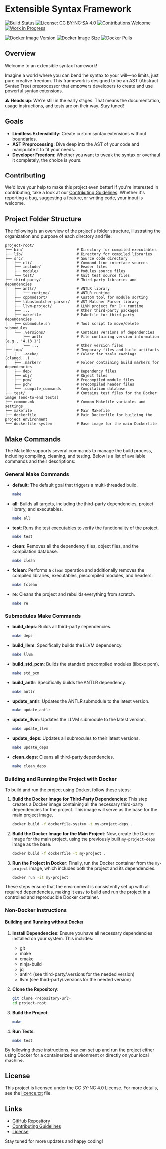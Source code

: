 # Extensible Syntax Framework

[![Build Status](https://github.com/d4wae89d498/cedc/actions/workflows/ci.yaml/badge.svg)](https://github.com/d4wae89d498/cedc/actions)
[![License: CC BY-NC-SA 4.0](https://img.shields.io/badge/License-CC%20BY--NC--SA%204.0-lightgrey.svg)](https://creativecommons.org/licenses/by-nc-sa/4.0/)
[![Contributions Welcome](https://img.shields.io/badge/contributions-welcome-brightgreen.svg)](contributing.md)
[![Work in Progress](https://img.shields.io/badge/status-work%20in%20progress-orange.svg)](https://github.com/d4wae89d498/cedc)


![Docker Image Version](https://img.shields.io/docker/v/whitehat101/cedc/latest)
![Docker Image Size](https://img.shields.io/docker/image-size/whitehat101/cedc/latest)
![Docker Pulls](https://img.shields.io/docker/pulls/whitehat101/cedc.svg)

## Overview

Welcome to an extensible syntax framework!

Imagine a world where you can bend the syntax to your will—no limits, just pure creative freedom. This framework is designed to be an AST (Abstract Syntax Tree) preprocessor that empowers developers to create and use powerful syntax extensions.

⚠️ **Heads up**: We're still in the early stages. That means the documentation, usage instructions, and tests are on their way. Stay tuned!

## Goals

- **Limitless Extensibility**: Create custom syntax extensions without boundaries.
- **AST Preprocessing**: Dive deep into the AST of your code and manipulate it to fit your needs.
- **Developer Freedom**: Whether you want to tweak the syntax or overhaul it completely, the choice is yours.

## Contributing

We'd love your help to make this project even better! If you're interested in contributing, take a look at our [Contributing Guidelines](contributing.md). Whether it's reporting a bug, suggesting a feature, or writing code, your input is welcome.

## Project Folder Structure

The following is an overview of the project's folder structure, illustrating the organization and purpose of each directory and file:

```
project-root/
├── bin/                        # Directory for compiled executables
├── lib/                        # Directory for compiled libraries
├── src/                        # Source code directory
│   ├── cli/                    # Command-line interface sources
│   ├── include/                # Header files
│   ├── module/                 # Modules source files
│   └── test/                   # Unit test source files
├── third-party/                # Third-party libraries and dependencies
│   ├── antlr/                  # ANTLR library
│   │   └── runtime/            # ANTLR runtime
│   ├── cppmodsort/             # Custom tool for module sorting
│   ├── libastmatcher-parser/   # AST Matcher Parser library
│   ├── llvm-project/           # LLVM project for C++ runtime
│   ├── ...                     # Other third-party packages
│   ├── makefile                # Makefile for third-party dependencies
│   ├── submodule.sh            # Tool script to move/delete submodules
│   └── .versions/              # Contains versions of dependencies
│       ├── antlr               # File containing version information (e.g., '4.13.1')
│       └── ...                 # Other version files
├── tmp/                        # Temporary files and build artifacts
│   ├── .cache/                 # Folder for tools cachings (clangd...)
│   ├── .marker/                # Folder containing build markers for dependencies
│   ├── dep/                    # Dependency files
│   ├── obj/                    # Object files
│   ├── pcm/                    # Precompiled module files
│   ├── pch/                    # Precompiled header files
│   └── .compile_commands       # Compilation database
├── test/                       # Contains test files for the Docker image (end-to-end tests)
├── common.mk                   # Common Makefile variables and settings
├── makefile                    # Main Makefile
├── dockerfile                  # Main Dockerfile for building the project environment
└── dockerfile-system           # Base image for the main Dockerfile
```


## Make Commands

The Makefile supports several commands to manage the build process, including compiling, cleaning, and testing. Below is a list of available commands and their descriptions:

### General Make Commands

- **default**: The default goal that triggers a multi-threaded build.
  ```sh
  make
  ```

- **all**: Builds all targets, including the third-party dependencies, project library, and executables.
  ```sh
  make all
  ```

- **test**: Runs the test executables to verify the functionality of the project.
  ```sh
  make test
  ```

- **clean**: Removes all the dependency files, object files, and the compilation database.
  ```sh
  make clean
  ```

- **fclean**: Performs a `clean` operation and additionally removes the compiled libraries, executables, precompiled modules, and headers.
  ```sh
  make fclean
  ```

- **re**: Cleans the project and rebuilds everything from scratch.
  ```sh
  make re
  ```

### Submodules Make Commands


- **build_deps**: Builds all third-party dependencies.
  ```sh
  make deps
  ```

- **build_llvm**: Specifically builds the LLVM dependency.
  ```sh
  make llvm
  ```

- **build_std_pcm**: Builds the standard precompiled modules (libcxx pcm).
  ```sh
  make std_pcm
  ```

- **build_antlr**: Specifically builds the ANTLR dependency.
  ```sh
  make antlr
  ```

- **update_antlr**: Updates the ANTLR submodule to the latest version.
  ```sh
  make update_antlr
  ```

- **update_llvm**: Updates the LLVM submodule to the latest version.
  ```sh
  make update_llvm
  ```

- **update_deps**: Updates all submodules to their latest versions.
  ```sh
  make update_deps
  ```

- **clean_deps**: Cleans all third-party dependencies.
  ```sh
  make clean_deps
  ```

### Building and Running the Project with Docker

To build and run the project using Docker, follow these steps:

1. **Build the Docker Image for Third-Party Dependencies**:
    This step creates a Docker image containing all the necessary third-party dependencies for the project. This image will serve as the base for the main project image.
    ```sh
    docker build -f dockerfile-system -t my-project-deps .
    ```

2. **Build the Docker Image for the Main Project**:
    Now, create the Docker image for the main project, using the previously built `my-project-deps` image as the base.
    ```sh
    docker build -f dockerfile -t my-project .
    ```

3. **Run the Project in Docker**:
    Finally, run the Docker container from the `my-project` image, which includes both the project and its dependencies.
    ```sh
    docker run -it my-project
    ```

These steps ensure that the environment is consistently set up with all required dependencies, making it easy to build and run the project in a controlled and reproducible Docker container.

### Non-Docker Instructions

#### Building and Running without Docker

1. **Install Dependencies**:
    Ensure you have all necessary dependencies installed on your system. This includes:
    - git
    - make
    - cmake
    - ninja-build
    - jq
    - antlr4 (see third-party/.versions for the needed version)
    - llvm (see third-party/.versions for the needed version)

2. **Clone the Repository**:
    ```sh
    git clone <repository-url>
    cd project-root

    ```
3. **Build the Project**:
    ```sh
    make
    ```

4. **Run Tests**:
    ```sh
    make test
    ```

By following these instructions, you can set up and run the project either using Docker for a containerized environment or directly on your local machine.

## License

This project is licensed under the CC BY-NC 4.0 License. For more details, see the [licence.txt](licence.txt) file.

## Links

- [GitHub Repository](https://github.com/d4wae89d498/cedc)
- [Contributing Guidelines](contributing.md)
- [License](licence.txt)

Stay tuned for more updates and happy coding!
